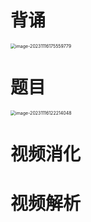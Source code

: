 # 背诵

<img src="https://cvp.oss-cn-shanghai.aliyuncs.com/picgo/202311161755871.png" alt="image-20231116175559779" style="zoom:50%;" />



# 题目

<img src="https://cvp.oss-cn-shanghai.aliyuncs.com/picgo/202311161222141.png" alt="image-20231116122214048" style="zoom:50%;" />



# 视频消化







# 视频解析










